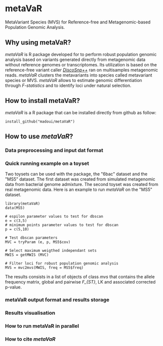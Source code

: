 # metaVaR
MetaVariant Species (MVS) for Reference-free and Metagenomic-based Population Genomic Analysis.
## Why using metaVaR?
<i>metaVaR</i> is R package developed for to perform robust population genomic analysis based on variants generated directly from metagenomic data without reference genomes or transcriptomes. Its utilization is based on the reference-free variant caller <a href="https://github.com/GATB/DiscoSnp"><i>DiscoSnp++</i></a> ran on multisamples metagenomic reads. <i>metaVaR</i> clusters the metavariants into species called metavariant species or MVS. <i>metaVaR</i> allows to estimate genomic differentiation through <i>F-statistics</i> and to identify loci under natural selection. 
## How to install metaVaR?
<i>metaVaR</i> is a R package that can be installed directly from github as follow:
```
install_github("madoui/metaVaR")
```
## How to use <i>metaVaR</i>?
### Data preprocessing and input dat format

### Quick running example on a toyset
Two toysets can be used with the package, the "6bac" dataset and the "MS5" dataset. The first dataset was created from simulated metagenomic data from bacterial genome admixture. The second toyset was created from real metagenomic data. Here is an example to run <i>metaVaR</i> on the "MS5" dataset.
```
library(metaVaR)
data(MS5)

# espilon parameter values to test for dbscan
e = c(3,5)
# minimum points parameter values to test for dbscan
p = c(5,10)

# Test dbscan parameters
MVC = tryParam (e, p, MS5$cov)

# Select maximum weigthed independant sets
MWIS = getMWIS (MVC)

# Filter loci for robust population genomic analysis
MVS = mvc2mvs(MWIS, freq = MS5$freq)
```
The results consists in a list of objects of class <i>mvs</i> that contains the allele frequency matrix, global and pairwise <i>F_{ST}</i>, LK and associated corrected p-value.

### metaVaR output format and results storage

### Results visualisation

### How to run metaVaR in parallel

### How to cite <i>metaVaR</i>
